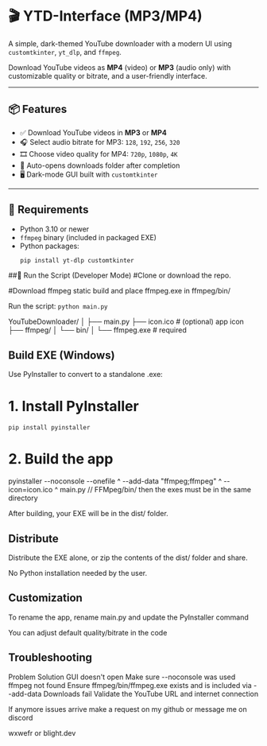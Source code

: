 # 🎬 YTD-Interface (MP3/MP4)

A simple, dark-themed YouTube downloader with a modern UI using `customtkinter`, `yt_dlp`, and `ffmpeg`.

Download YouTube videos as **MP4** (video) or **MP3** (audio only) with customizable quality or bitrate, and a user-friendly interface.

---

## 📦 Features

- ✅ Download YouTube videos in **MP3** or **MP4**
- 🎧 Select audio bitrate for MP3: `128`, `192`, `256`, `320`
- 🎞️ Choose video quality for MP4: `720p`, `1080p`, `4K`
- 📁 Auto-opens downloads folder after completion
- 🖥️ Dark-mode GUI built with `customtkinter`

---

## 🧰 Requirements

- Python 3.10 or newer
- `ffmpeg` binary (included in packaged EXE)
- Python packages:
  ```bash
  pip install yt-dlp customtkinter

##🧪 Run the Script (Developer Mode)
#Clone or download the repo.

#Download ffmpeg static build and place ffmpeg.exe in ffmpeg/bin/

Run the script:
`python main.py`

YouTubeDownloader/
│
├── main.py
├── icon.ico                # (optional) app icon
├── ffmpeg/
│   └── bin/
│       └── ffmpeg.exe      # required


## Build EXE (Windows)
Use PyInstaller to convert to a standalone .exe:

# 1. Install PyInstaller
`pip install pyinstaller`

# 2. Build the app

pyinstaller --noconsole --onefile ^ --add-data "ffmpeg;ffmpeg" ^ --icon=icon.ico ^ main.py // FFMpeg/bin/ then the exes must be in the same directory

After building, your EXE will be in the dist/ folder.

## Distribute
Distribute the EXE alone, or zip the contents of the dist/ folder and share.

No Python installation needed by the user.

## Customization
To rename the app, rename main.py and update the PyInstaller command

You can adjust default quality/bitrate in the code

## Troubleshooting
Problem	Solution
GUI doesn't open	Make sure --noconsole was used
ffmpeg not found	Ensure ffmpeg/bin/ffmpeg.exe exists and is included via --add-data
Downloads fail	Validate the YouTube URL and internet connection

If anymore issues arrive make a request on my github or message me on discord 

wxwefr or blight.dev
